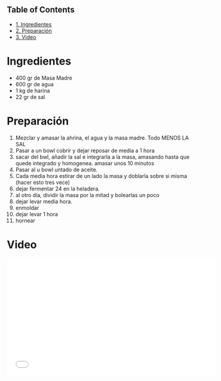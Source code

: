 <div id="table-of-contents">
<h2>Table of Contents</h2>
<div id="text-table-of-contents">
<ul>
<li><a href="#sec-1">1. Ingredientes</a></li>
<li><a href="#sec-2">2. Preparación</a></li>
<li><a href="#sec-3">3. Video</a></li>
</ul>
</div>
</div>

# Ingredientes<a id="sec-1"></a>

-   400 gr de Masa Madre
-   600 gr de agua
-   1 kg de harina
-   22 gr de sal

# Preparación<a id="sec-2"></a>

1.  Mezclar y amasar la ahrina, el agua y la masa madre. Todo MENOS LA SAL
2.  Pasar a un bowl cobrir y dejar reposar de media a 1 hora
3.  sacar del bwl, añadir la sal e integrarla a la masa, amasando hasta que quede integrado y homogenea. amasar unos 10 minutos
4.  Pasar al u bowl untado de aceite.
5.  Cada media hora estirar de un lado la masa y doblarla sobre si misma (hacer esto tres vece)
6.  dejar fermentar 24 en la heladera.
7.  al otro día, dividir la masa por la mitad y bolearlas un poco
8.  dejar levar media hora.
9.  enmoldar
10. dejar levar 1 hora
11. hornear

# Video<a id="sec-3"></a>

<html>
<iframe width="560" height="315" src="//www.youtube.com/embed/8DsZjNJFafc" frameborder="0" allowfullscreen></iframe>
</html>
